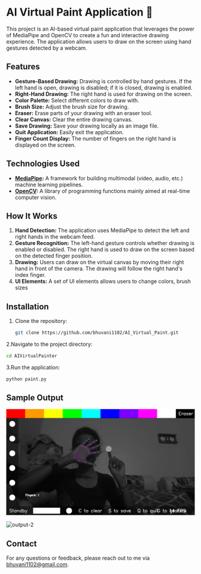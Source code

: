 # AI Virtual Paint Application 🎨

This project is an AI-based virtual paint application that leverages the power of MediaPipe and OpenCV to create a fun and interactive drawing experience. The application allows users to draw on the screen using hand gestures detected by a webcam.

## Features

- **Gesture-Based Drawing:** Drawing is controlled by hand gestures. If the left hand is open, drawing is disabled; if it is closed, drawing is enabled.
- **Right-Hand Drawing:** The right hand is used for drawing on the screen.
- **Color Palette:** Select different colors to draw with.
- **Brush Size:** Adjust the brush size for drawing.
- **Eraser:** Erase parts of your drawing with an eraser tool.
- **Clear Canvas:** Clear the entire drawing canvas.
- **Save Drawing:** Save your drawing locally as an image file.
- **Quit Application:** Easily exit the application.
- **Finger Count Display:** The number of fingers on the right hand is displayed on the screen.

## Technologies Used

- **[MediaPipe](https://google.github.io/mediapipe/solutions/hands):** A framework for building multimodal (video, audio, etc.) machine learning pipelines.
- **[OpenCV](https://opencv.org):** A library of programming functions mainly aimed at real-time computer vision.

## How It Works

1. **Hand Detection:** The application uses MediaPipe to detect the left and right hands in the webcam feed.
2. **Gesture Recognition:** The left-hand gesture controls whether drawing is enabled or disabled. The right hand is used to draw on the screen based on the detected finger position.
3. **Drawing:** Users can draw on the virtual canvas by moving their right hand in front of the camera. The drawing will follow the right hand's index finger.
4. **UI Elements:** A set of UI elements allows users to change colors, brush sizes

## Installation

1. Clone the repository:
   ```bash
   git clone https://github.com/bhuvani1102/AI_Virtual_Paint.git
   ```
2.Navigate to the project directory:
  ```bash
  cd AIVirtualPainter
 ```
3.Run the application:
```bash
python paint.py
```
## Sample Output
![output-1](AIVirtualPainter/pictures/2024825235422.jpeg)


![output-2](hAIVirtualPainter/pictures/202482518211.jpeg)
## Contact

For any questions or feedback, please reach out to me via [bhuvani1102@gmail.com](mailto:bhuvani1102@gmail.com).





